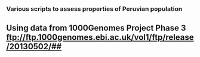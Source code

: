 ### Various scripts to assess properties of Peruvian population ###
## Using data from 1000Genomes Project Phase 3 ftp://ftp.1000genomes.ebi.ac.uk/vol1/ftp/release/20130502/##
